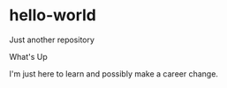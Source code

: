 # hello-world
Just another repository

What's Up

I'm just here to learn and possibly make a career change. 
